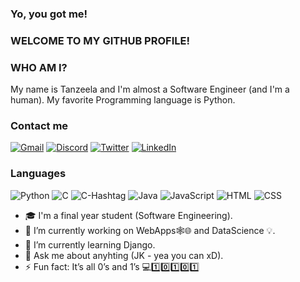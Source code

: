 ### Yo, you got me!
### WELCOME TO MY GITHUB PROFILE!

### WHO AM I? 
My name is Tanzeela and I'm almost a Software Engineer (and I'm a human). My favorite Programming language is Python.

### Contact me
[![Gmail](https://img.shields.io/badge/-Gmail-000?logo=gmail)](mailto:muc.555@gmail.com)
[![Discord](https://img.shields.io/badge/-Discord-000?logo=discord)](https://discordapp.com/users/784062984439726150/)
[![Twitter](https://img.shields.io/badge/-Twitter-000?logo=twitter)](https://twitter.com/ElaneItIs)
[![LinkedIn](https://img.shields.io/badge/LinkedIn-000?logo=linkedin)](https://www.linkedin.com/in/tanzeela-s-083950208/)

### Languages
![Python](https://img.shields.io/badge/-Python-000?&logo=Python)
![C](https://img.shields.io/badge/-C-000?&logo=C)
![C-Hashtag](https://img.shields.io/badge/-CSharp-000?&logo=CSharp)
![Java](https://img.shields.io/badge/-Java-000?&logo=Java)
![JavaScript](https://img.shields.io/badge/-JavaScript-000?&logo=JavaScript)
![HTML](https://img.shields.io/badge/-HTML-000?logo=HTML5)
![CSS](https://img.shields.io/badge/-CSS3-000?logo=CSS3)


- 🎓 I'm a final year student (Software Engineering).
- 🔭 I’m currently working on WebApps🕸️🌐 and DataScience 💡.
- 🌱 I’m currently learning Django. 
- 💬 Ask me about anyhting (JK - yea you can xD).
- ⚡ Fun fact: It’s all 0’s and 1’s 💻1️⃣0️⃣1️⃣0️⃣1️⃣

